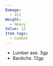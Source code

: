 ```yaml
---
Damage:
  - d12
Weight:
  - Heavy
Value: 12
Item tags:
  - Combat
---
```

- Lumber axe. 3gp
- Bardiche. 12gp